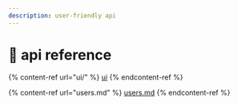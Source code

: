 ```yaml
---
description: user-friendly api
---
```


# 🔨 api reference

{% content-ref url="ui/" %}
[ui](ui/)
{% endcontent-ref %}

{% content-ref url="users.md" %}
[users.md](users.md)
{% endcontent-ref %}
